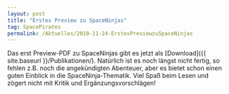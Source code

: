 ```yaml
---
layout: post
title: "Erstes Preview zu SpaceNinjas"
tag: SpacePirates
permalink: /Aktuelles/2010-11-24-ErstesPreviewzuSpaceNinjas
---
```


Das erst Preview-PDF zu SpaceNinjas gibt es jetzt als [Download]({{ site.baseurl }}/Publikationen/). Natürlich ist es noch längst nicht fertig, so fehlen z.B. noch die angekündigten Abenteuer, aber es bietet schon einen guten Einblick in die SpaceNinja-Thematik. Viel Spaß beim Lesen und zögert nicht mit Kritik und Ergänzungsvorschlägen!
